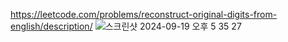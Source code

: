 https://leetcode.com/problems/reconstruct-original-digits-from-english/description/
![스크린샷 2024-09-19 오후 5 35 27](https://github.com/user-attachments/assets/6921afe1-d858-4304-8214-efefb4baa0cb)
